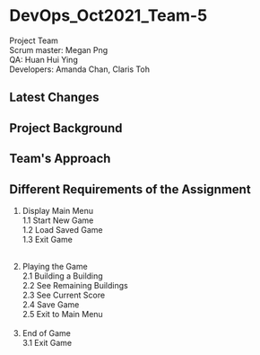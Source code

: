 # DevOps_Oct2021_Team-5

Project Team
</br>Scrum master: Megan Png
</br>QA: Huan Hui Ying
</br>Developers: Amanda Chan, Claris Toh


  <h2>Latest Changes</h2>


  <h2>Project Background</h2>


  <h2>Team's Approach</h2>


  <h2>Different Requirements of the Assignment</h2>
  <ol>
  <li>Display Main Menu</li>
  1.1 Start New Game</br>
  1.2 Load Saved Game</br>
  1.3 Exit Game </p>
  </br>
  
  <li>Playing the Game</li>
  2.1 Building a Building </br>
  2.2 See Remaining Buildings </br>
  2.3 See Current Score </br>
  2.4 Save Game </br>
  2.5 Exit to Main Menu </br>
  </br>
  
  <li>End of Game</li>
  3.1 Exit Game
  </ol>
  

